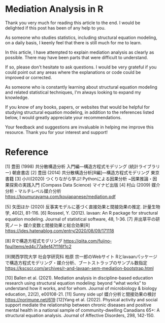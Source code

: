 # Mediation Analysis in R
Thank you very much for reading this article to the end. I would be delighted if this post has been of any help to you. 

As someone who studies statistics, including structural equation modeling, on a daily basis, I keenly feel that there is still much for me to learn.

In this article, I have attempted to explain mediation analysis as clearly as possible. There may have been parts that were difficult to understand.

If so, please don't hesitate to ask questions. I would be very grateful if you could point out any areas where the explanations or code could be improved or corrected.

As someone who is constantly learning about structural equation modeling and related statistical techniques, I'm always looking to expand my knowledge. 

If you know of any books, papers, or websites that would be helpful for studying structural equation modeling, in addition to the references listed below, I would greatly appreciate your recommendations.

Your feedback and suggestions are invaluable in helping me improve this resource. Thank you for your interest and support!





# Reference

[1] 豊田 (1998) 共分散構造分析 入門編―構造方程式モデリング (統計ライブラリー) 朝倉書店
[2] 豊田 (2014) 共分散構造分析[R編]―構造方程式モデリング 東京書籍
[3] 小川(2020) つくりながら学ぶ! Pythonによる因果分析 ~因果推論・因果探索の実践入門 (Compass Data Science) マイナビ出版
[4] 村山 (2009)  媒介分析・マルチレベル媒介分析 https://koumurayama.com/koujapanese/mediation.pdf

[5] 矢田ほか (2020) 反事実モデルに基づく直接効果と間接効果の推定. 計量生物学, 40(2), 81-116.
[6] Rosseel, Y. (2012). lavaan: An R package for structural equation modeling. Journal of statistical software, 48, 1-36.
[7] 井出草平の研究ノート 媒介変数と間接効果と総合効果[R] https://ides.hatenablog.com/entry/2020/08/09/171118

[8] Rで構造方程式モデリング https://qiita.com/fujino-fpu/items/ed4c77a8ef47f116f1c2

[9]関西学院大学 社会学研究科 柏原 宗一郎のWebサイト
Rとlavaanパッケージで構造方程式モデリング・媒介分析、ブートストラップのサンプル数指定 https://kscscr.com/archives/r-and-lavaan-sem-mediation-bootstrap.html

[10] Ballen et al. (2021). Mediation analysis in discipline-based education research using structural equation modeling: beyond “what works” to understand how it works, and for whom. Journal of microbiology & biology education, 22(2), e00108-21.
[11] Sunny side up! 媒介分析と間接効果の検討 https://norimune.net/619
[12]Yang et al. (2022). Physical activity and social support mediate the relationship between chronic diseases and positive mental health in a national sample of community-dwelling Canadians 65+: A structural equation analysis. Journal of Affective Disorders, 298, 142-150.

